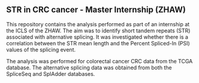 ## STR in CRC cancer - Master Internship (ZHAW)
This repository contains the analysis performed as part of an internship at the ICLS of the ZHAW.
The aim was to identify short tandem repeats (STR) associated with alternative splicing. It was investigated whether there is a correlation between the STR mean length and the Percent Spliced-In (PSI) values of the splicing event. 

The analysis was performed for colorectal cancer CRC data from the TCGA database. The alternative splicing data was obtained from both the SpliceSeq and SplAdder databases.



